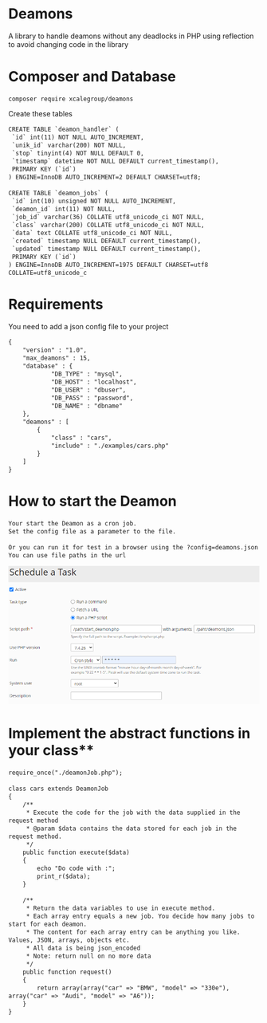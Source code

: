# Deamons
A library to handle deamons without any deadlocks in PHP using reflection to avoid changing code in the library

# Composer and Database
```
composer require xcalegroup/deamons
```
Create these tables
```
CREATE TABLE `deamon_handler` (
 `id` int(11) NOT NULL AUTO_INCREMENT,
 `unik_id` varchar(200) NOT NULL,
 `stop` tinyint(4) NOT NULL DEFAULT 0,
 `timestamp` datetime NOT NULL DEFAULT current_timestamp(),
 PRIMARY KEY (`id`)
) ENGINE=InnoDB AUTO_INCREMENT=2 DEFAULT CHARSET=utf8;

CREATE TABLE `deamon_jobs` (
 `id` int(10) unsigned NOT NULL AUTO_INCREMENT,
 `deamon_id` int(11) NOT NULL,
 `job_id` varchar(36) COLLATE utf8_unicode_ci NOT NULL,
 `class` varchar(200) COLLATE utf8_unicode_ci NOT NULL,
 `data` text COLLATE utf8_unicode_ci NOT NULL,
 `created` timestamp NULL DEFAULT current_timestamp(),
 `updated` timestamp NULL DEFAULT current_timestamp(),
 PRIMARY KEY (`id`)
) ENGINE=InnoDB AUTO_INCREMENT=1975 DEFAULT CHARSET=utf8 COLLATE=utf8_unicode_c
```

# Requirements
You need to add a json config file to your project
```
{
    "version" : "1.0",
    "max_deamons" : 15,
    "database" : {
            "DB_TYPE" : "mysql",
            "DB_HOST" : "localhost",
            "DB_USER" : "dbuser",
            "DB_PASS" : "password",
            "DB_NAME" : "dbname"
    },
    "deamons" : [
        {
            "class" : "cars",
            "include" : "./examples/cars.php"
        }
    ]
}
```

# How to start the Deamon
```
Your start the Deamon as a cron job.
Set the config file as a parameter to the file.

Or you can run it for test in a browser using the ?config=deamons.json
You can use file paths in the url

```
![alt text](https://raw.githubusercontent.com/xcalegroup/deamons/master/cron.png "Cron in Plesk")

# Implement the abstract functions in your class**
```
require_once("./deamonJob.php");

class cars extends DeamonJob
{
    /**
     * Execute the code for the job with the data supplied in the request method
     * @param $data contains the data stored for each job in the request method.
     */
    public function execute($data)
    {
        echo "Do code with :";
        print_r($data);
    }

    /**
     * Return the data variables to use in execute method.
     * Each array entry equals a new job. You decide how many jobs to start for each deamon.
     * The content for each array entry can be anything you like. Values, JSON, arrays, objects etc.
     * All data is being json_encoded
     * Note: return null on no more data
     */
    public function request()
    {
        return array(array("car" => "BMW", "model" => "330e"), array("car" => "Audi", "model" => "A6"));
    }
}
```